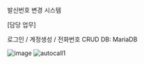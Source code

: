 발신번호 변경 시스템

[담당 업무]

로그인 / 계정생성 / 전화번호 CRUD
DB: MariaDB

![image](https://github.com/SangminLee91/Autocall/assets/122711330/6c7b0d87-68bf-4422-b55b-a1f7b3d18501)
![autocall1](https://github.com/SangminLee91/Autocall/assets/122711330/2a464f92-a8ef-42eb-afd1-58301a343e0e)
